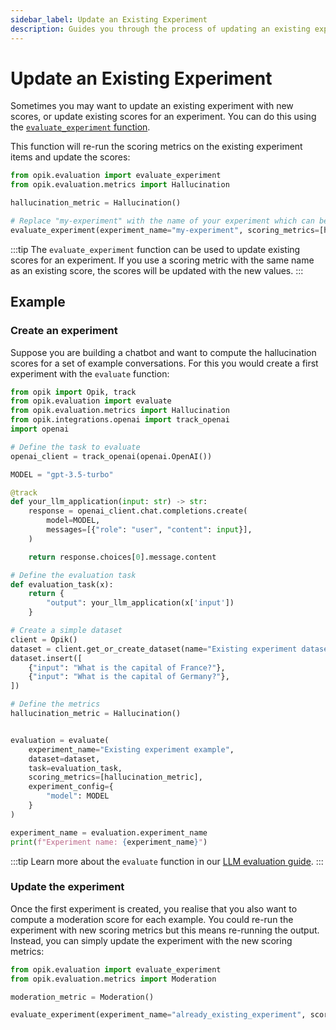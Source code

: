 ```yaml
---
sidebar_label: Update an Existing Experiment
description: Guides you through the process of updating an existing experiment
---
```


# Update an Existing Experiment

Sometimes you may want to update an existing experiment with new scores, or update existing scores for an experiment. You can do this using the [`evaluate_experiment` function](https://www.comet.com/docs/opik/python-sdk-reference/evaluation/evaluate_existing.html).

This function will re-run the scoring metrics on the existing experiment items and update the scores:

```python pytest_codeblocks_skip="true"
from opik.evaluation import evaluate_experiment
from opik.evaluation.metrics import Hallucination

hallucination_metric = Hallucination()

# Replace "my-experiment" with the name of your experiment which can be found in the Opik UI
evaluate_experiment(experiment_name="my-experiment", scoring_metrics=[hallucination_metric])
```

:::tip
The `evaluate_experiment` function can be used to update existing scores for an experiment. If you use a scoring metric with the same name as an existing score, the scores will be updated with the new values.
:::

## Example

### Create an experiment

Suppose you are building a chatbot and want to compute the hallucination scores for a set of example conversations. For this you would create a first experiment with the `evaluate` function:

```python
from opik import Opik, track
from opik.evaluation import evaluate
from opik.evaluation.metrics import Hallucination
from opik.integrations.openai import track_openai
import openai

# Define the task to evaluate
openai_client = track_openai(openai.OpenAI())

MODEL = "gpt-3.5-turbo"

@track
def your_llm_application(input: str) -> str:
    response = openai_client.chat.completions.create(
        model=MODEL,
        messages=[{"role": "user", "content": input}],
    )

    return response.choices[0].message.content

# Define the evaluation task
def evaluation_task(x):
    return {
        "output": your_llm_application(x['input'])
    }

# Create a simple dataset
client = Opik()
dataset = client.get_or_create_dataset(name="Existing experiment dataset")
dataset.insert([
    {"input": "What is the capital of France?"},
    {"input": "What is the capital of Germany?"},
])

# Define the metrics
hallucination_metric = Hallucination()


evaluation = evaluate(
    experiment_name="Existing experiment example",
    dataset=dataset,
    task=evaluation_task,
    scoring_metrics=[hallucination_metric],
    experiment_config={
        "model": MODEL
    }
)

experiment_name = evaluation.experiment_name
print(f"Experiment name: {experiment_name}")
```

:::tip
Learn more about the `evaluate` function in our [LLM evaluation guide](/evaluation/evaluate_your_llm).
:::

### Update the experiment

Once the first experiment is created, you realise that you also want to compute a moderation score for each example. You could re-run the experiment with new scoring metrics but this means re-running the output. Instead, you can simply update the experiment with the new scoring metrics:

```python pytest_codeblocks_skip="true"
from opik.evaluation import evaluate_experiment
from opik.evaluation.metrics import Moderation

moderation_metric = Moderation()

evaluate_experiment(experiment_name="already_existing_experiment", scoring_metrics=[moderation_metric])
```
